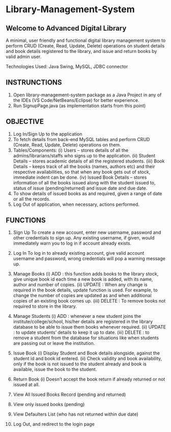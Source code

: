 # Library-Management-System
## Welcome to Advanced Digital Library

A minimal, user friendly and functional digital library management system to perform CRUD (Create, Read, Update, Delete) operations on student details and book details registered to the library, and issue and return books by valid admin user.

Technologies Used: Java Swing, MySQL, JDBC connector


## INSTRUNCTIONS
  1.	Open library-management-system package as a Java Project in any of the IDEs (VS Code/NetBeans/Eclipse) for better experience.
  2.	Run SignupPage.java (as implementation starts from this point)


## OBJECTIVE
  1. Log In/Sign Up to the application
  2. To fetch details from back-end MySQL tables and perform CRUD (Create, Read, Update, Delete) operations on them.
  3. Tables/Components:
      (i) Users – stores details of all the admins/librarians/staffs who signs up to the application.
      (ii) Student Details – stores academic details of all the registered students.
      (iii) Book Details – keeps track of all the books (names, authors etc) and their respective availabilities, so that when any book gets out of stock, immediate indent can be done.
      (iv) Issued Book Details – stores information of all the books issued along with the student issued to, status of issue (pending/returned) and issue date and due date.
  4. To show details of issued books as and required, given a range of date or all the records.
  5. Log Out of application, when necessary, actions performed.



## FUNCTIONS
1.	Sign Up
    To create a new account, enter new username, password and other credentials to sign up. Any existing username, if given, would immediately warn you to log in if account already exists.

2.	Log In
    To log in to already existing account, give valid account username and password, wrong credentials will pop a warning message up.

3.	Manage Books
    (i)	ADD : this function adds books to the library stock, give unique book id each time a new book is added, with its name, author and number of copies.
    (ii) UPDATE : When any change is required in the book details, update function is used. For example, to change the number of copies are updated as and when additional copies of an existing book comes up.
    (iii)	DELETE : To remove books not required to store in the library.

4.	Manage Students
    (i)	ADD : whenever a new student joins the institute/college/school, his/her details are registered in the library database to be able to issue them books whenever required.
    (ii) UPDATE : to update students’ details to keep it up to date.
    (iii)	DELETE : to remove a student from the database for situations like when students are passing out or leave the institution.

5.	Issue Book
    (i)	Display Student and Book details alongside, against the student id and book id entered.
    (ii)	Check validity and book availability, only if the book is not issued to the student already and book is available, issue the book to the student.

6.	Return Book
    (i)	Doesn’t accept the book return if already returned or not issued at all.
  	
8.	View All Issued Books Record (pending and returned)
   
10.	View only issued books (pending)
    
12.	View Defaulters List (who has not returned within due date)
    
14.	Log Out, and redirect to the login page



